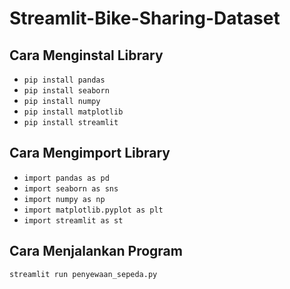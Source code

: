 # Streamlit-Bike-Sharing-Dataset

## Cara Menginstal Library

- `pip install pandas`
- `pip install seaborn`
- `pip install numpy`
- `pip install matplotlib`
- `pip install streamlit`

## Cara Mengimport Library

- `import pandas as pd`
- `import seaborn as sns`
- `import numpy as np`
- `import matplotlib.pyplot as plt`
- `import streamlit as st`

## Cara Menjalankan Program

```bash
streamlit run penyewaan_sepeda.py
